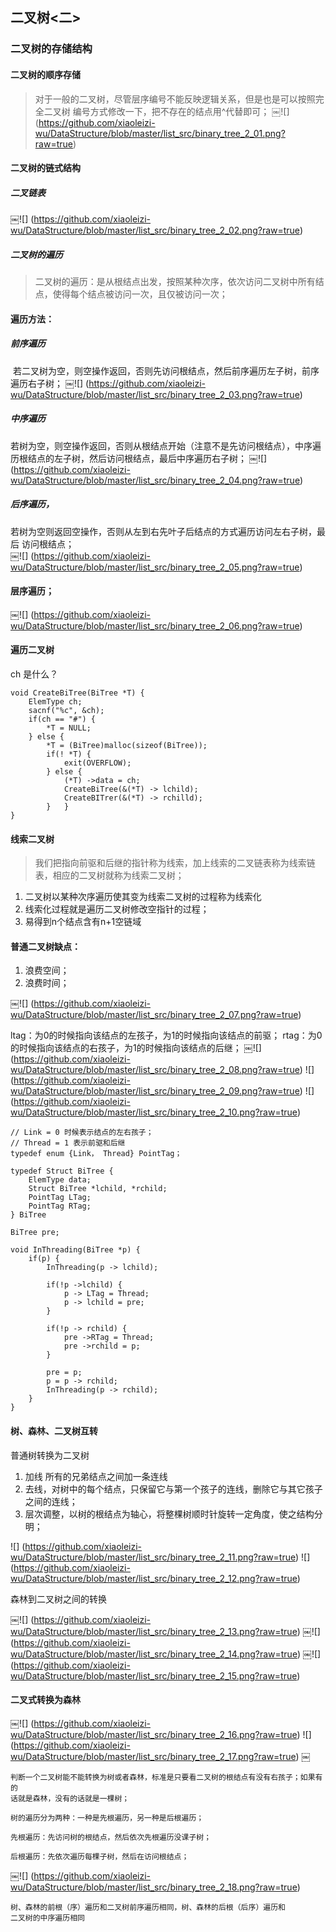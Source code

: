 ## 二叉树<二>

### 二叉树的存储结构

#### 二叉树的顺序存储

> 对于一般的二叉树，尽管层序编号不能反映逻辑关系，但是也是可以按照完全二叉树
编号方式修改一下，把不存在的结点用^代替即可；
￼![] (https://github.com/xiaoleizi-wu/DataStructure/blob/master/list_src/binary_tree_2_01.png?raw=true)

#### 二叉树的链式结构

##### 二叉链表
￼![] (https://github.com/xiaoleizi-wu/DataStructure/blob/master/list_src/binary_tree_2_02.png?raw=true)

##### 二叉树的遍历

> 二叉树的遍历：是从根结点出发，按照某种次序，依次访问二叉树中所有结点，使得每个结点被访问一次，且仅被访问一次；
>

#### 遍历方法：

##### 前序遍历
 若二叉树为空，则空操作返回，否则先访问根结点，然后前序遍历左子树，前序遍历右子树； 
￼![] (https://github.com/xiaoleizi-wu/DataStructure/blob/master/list_src/binary_tree_2_03.png?raw=true)

##### 中序遍历
若树为空，则空操作返回，否则从根结点开始（注意不是先访问根结点），中序遍历根结点的左子树，然后访问根结点，最后中序遍历右子树；
￼![] (https://github.com/xiaoleizi-wu/DataStructure/blob/master/list_src/binary_tree_2_04.png?raw=true)

##### 后序遍历，
若树为空则返回空操作，否则从左到右先叶子后结点的方式遍历访问左右子树，最后
访问根结点；    
￼![] (https://github.com/xiaoleizi-wu/DataStructure/blob/master/list_src/binary_tree_2_05.png?raw=true)

#### 层序遍历；
￼![] (https://github.com/xiaoleizi-wu/DataStructure/blob/master/list_src/binary_tree_2_06.png?raw=true)


#### 遍历二叉树

ch 是什么？

```
void CreateBiTree(BiTree *T) {
	ElemType ch;
	sacnf("%c", &ch);
	if(ch == "#") {
		*T = NULL;
	} else {
		*T = (BiTree)malloc(sizeof(BiTree));
		if(! *T) {
			exit(OVERFLOW);
		} else {
			(*T) ->data = ch;
			CreateBiTree(&(*T) -> lchild);
			CreateBITrer(&(*T) -> rchilld);
		} 	}
}
```

#### 线索二叉树

> 我们把指向前驱和后继的指针称为线索，加上线索的二叉链表称为线索链表，相应的二叉树就称为线索二叉树；

1. 二叉树以某种次序遍历使其变为线索二叉树的过程称为线索化
2. 线索化过程就是遍历二叉树修改空指针的过程；
3. 易得到n个结点含有n+1空链域

#### 普通二叉树缺点：
1. 浪费空间；
2. 浪费时间；

￼![] (https://github.com/xiaoleizi-wu/DataStructure/blob/master/list_src/binary_tree_2_07.png?raw=true)

ltag：为0的时候指向该结点的左孩子，为1的时候指向该结点的前驱；
rtag：为0的时候指向该结点的右孩子，为1的时候指向该结点的后继；
￼![] (https://github.com/xiaoleizi-wu/DataStructure/blob/master/list_src/binary_tree_2_08.png?raw=true)
![] (https://github.com/xiaoleizi-wu/DataStructure/blob/master/list_src/binary_tree_2_09.png?raw=true)
![] (https://github.com/xiaoleizi-wu/DataStructure/blob/master/list_src/binary_tree_2_10.png?raw=true)

```
// Link = 0 时候表示结点的左右孩子；
// Thread = 1 表示前驱和后继
typedef enum {Link， Thread} PointTag；

typedef Struct BiTree {
	ElemType data;
	Struct BiTree *lchild, *rchild;
	PointTag LTag;
	PointTag RTag;  
} BiTree

BiTree pre;

void InThreading(BiTree *p) {
	if(p) {
		InThreading(p -> lchild);

		if(!p ->lchild) {
			p -> LTag = Thread;
			p -> lchild = pre;
		}

		if(!p -> rchild) {
			pre ->RTag = Thread;
			pre ->rchild = p;
		}

		pre = p;
		p = p -> rchild;
		InThreading(p -> rchild);
	}
}
```

#### 树、森林、二叉树互转
普通树转换为二叉树

1. 加线 所有的兄弟结点之间加一条连线
2. 去线，对树中的每个结点，只保留它与第一个孩子的连线，删除它与其它孩子之间的连线；
3. 层次调整，以树的根结点为轴心，将整棵树顺时针旋转一定角度，使之结构分明；

![] (https://github.com/xiaoleizi-wu/DataStructure/blob/master/list_src/binary_tree_2_11.png?raw=true)
![] (https://github.com/xiaoleizi-wu/DataStructure/blob/master/list_src/binary_tree_2_12.png?raw=true)

森林到二叉树之间的转换

￼![] (https://github.com/xiaoleizi-wu/DataStructure/blob/master/list_src/binary_tree_2_13.png?raw=true)
￼![] (https://github.com/xiaoleizi-wu/DataStructure/blob/master/list_src/binary_tree_2_14.png?raw=true)
￼![] (https://github.com/xiaoleizi-wu/DataStructure/blob/master/list_src/binary_tree_2_15.png?raw=true)
  

#### 二叉式转换为森林
￼![] (https://github.com/xiaoleizi-wu/DataStructure/blob/master/list_src/binary_tree_2_16.png?raw=true)
![] (https://github.com/xiaoleizi-wu/DataStructure/blob/master/list_src/binary_tree_2_17.png?raw=true)
￼

	判断一个二叉树能不能转换为树或者森林，标准是只要看二叉树的根结点有没有右孩子；如果有的
	话就是森林，没有的话就是一棵树；
	
	树的遍历分为两种：一种是先根遍历，另一种是后根遍历；
	
	先根遍历：先访问树的根结点，然后依次先根遍历没课子树；
	
	后根遍历：先依次遍历每棵子树，然后在访问根结点；

￼![] (https://github.com/xiaoleizi-wu/DataStructure/blob/master/list_src/binary_tree_2_18.png?raw=true)

	树、森林的前根（序）遍历和二叉树前序遍历相同，树、森林的后根（后序）遍历和
	二叉树的中序遍历相同

